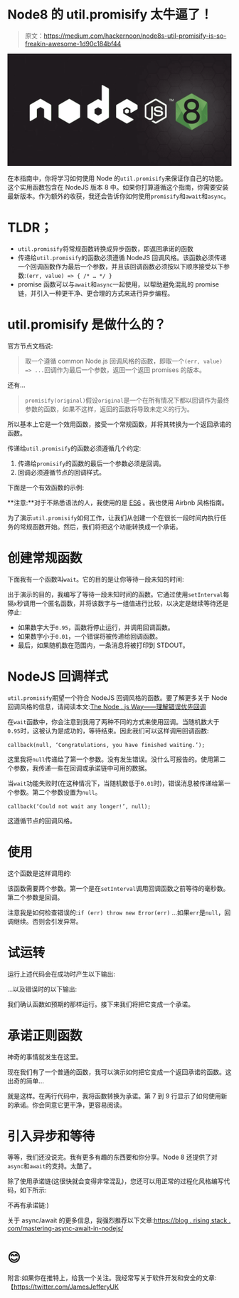 # Node8 的 util.promisify 太牛逼了！

> 原文：<https://medium.com/hackernoon/node8s-util-promisify-is-so-freakin-awesome-1d90c184bf44>

![](img/c0e6f41540eba0d296972c0aee688f0b.png)

在本指南中，你将学习如何使用 Node 的`util.promisify`来保证你自己的功能。这个实用函数包含在 NodeJS 版本 8 中。如果你打算遵循这个指南，你需要安装最新版本。作为额外的收获，我还会告诉你如何使用`promisify`和`await`和`async`。

# TLDR；

*   `util.promisify`将常规函数转换成异步函数，即返回承诺的函数
*   传递给`util.promisify`的函数必须遵循 NodeJS 回调风格。该函数必须传递一个回调函数作为最后一个参数，并且该回调函数必须按以下顺序接受以下参数:`(err, value) => { /* … */ }`
*   promise 函数可以与`await`和`async`一起使用，以帮助避免混乱的 promise 链，并引入一种更干净、更合理的方式来进行异步编程。

# util.promisify 是做什么的？

官方节点文档说:

> 取一个遵循 common Node.js 回调风格的函数，即取一个`(err, value) => ...`回调作为最后一个参数，返回一个返回 promises 的版本。

还有…

> `promisify(original)`假设`original`是一个在所有情况下都以回调作为最终参数的函数，如果不这样，返回的函数将导致未定义的行为。

所以基本上它是一个效用函数，接受一个常规函数，并将其转换为一个返回承诺的函数。

传递给`util.promisify`的函数必须遵循几个约定:

1.  传递给`promisify`的函数的最后一个参数必须是回调。
2.  回调必须遵循节点的回调样式。

下面是一个有效函数的示例:

**注意:**对于不熟悉语法的人，我使用的是 [ES6](https://github.com/lukehoban/es6features) 。我也使用 Airbnb 风格指南。

为了演示`util.promisify`如何工作，让我们从创建一个在很长一段时间内执行任务的常规函数开始。然后，我们将把这个功能转换成一个承诺。

# 创建常规函数

下面我有一个函数叫`wait`。它的目的是让你等待一段未知的时间:

出于演示的目的，我编写了等待一段未知时间的函数。它通过使用`setInterval`每隔`x`秒调用一个匿名函数，并将该数字与一组值进行比较，以决定是继续等待还是停止:

*   如果数字大于`0.95`，函数将停止运行，并调用回调函数。
*   如果数字小于`0.01`，一个错误将被传递给回调函数。
*   最后，如果随机数在范围内，一条消息将被打印到 STDOUT。

# NodeJS 回调样式

`util.promisify`期望一个符合 NodeJS 回调风格的函数。要了解更多关于 Node 回调风格的信息，请阅读本文:[The Node . js Way——理解错误优先回调](http://fredkschott.com/post/2014/03/understanding-error-first-callbacks-in-node-js/)

在`wait`函数中，你会注意到我用了两种不同的方式来使用回调。当随机数大于`0.95`时，这被认为是成功的，等待结束。因此我们可以这样调用回调函数:

```
callback(null, ‘Congratulations, you have finished waiting.’);
```

这里我将`null`传递给了第一个参数。没有发生错误。没什么可报告的。使用第二个参数，我传递一些在回调或承诺链中可用的数据。

当`wait`功能失败时(在这种情况下，当随机数低于`0.01`时)，错误消息被传递给第一个参数。第二个参数设置为`null`。

```
callback(‘Could not wait any longer!’, null);
```

这遵循节点的回调风格。

# 使用

这个函数是这样调用的:

该函数需要两个参数。第一个是在`setInterval`调用回调函数之前等待的毫秒数。第二个参数是回调。

注意我是如何检查错误的:`if (err) throw new Error(err)` …如果`err`是`null`，回调继续。否则会引发异常。

# 试运转

运行上述代码会在成功时产生以下输出:

…以及错误时的以下输出:

我们确认函数如预期的那样运行。接下来我们将把它变成一个承诺。

# 承诺正则函数

神奇的事情就发生在这里。

现在我们有了一个普通的函数，我可以演示如何把它变成一个返回承诺的函数。这出奇的简单…

就是这样。在两行代码中，我将函数转换为承诺。第 7 到 9 行显示了如何使用新的承诺。你会同意它更干净，更容易阅读。

# 引入异步和等待

等等，我们还没说完。我有更多有趣的东西要和你分享。Node 8 还提供了对`async`和`await`的支持。太酷了。

除了使用承诺链(这很快就会变得非常混乱)，您还可以用正常的过程化风格编写代码，如下所示:

不再有承诺链:)

关于 async/await 的更多信息，我强烈推荐以下文章:[https://blog . rising stack . com/mastering-async-await-in-nodejs/](https://blog.risingstack.com/mastering-async-await-in-nodejs/)

# 😊

附言:如果你在推特上，给我一个关注。我经常写关于软件开发和安全的文章:【https://twitter.com/JamesJefferyUK 